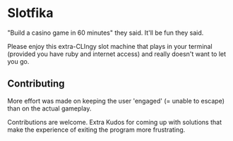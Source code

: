 # Slotfika

"Build a casino game in 60 minutes" they said. It'll be fun they said.

Please enjoy this extra-CLIngy slot machine that plays in your terminal (provided you have ruby and internet access) and really doesn't want to let you go.

## Contributing

More effort was made on keeping the user 'engaged' (= unable to escape) than on the actual gameplay.

Contributions are welcome. Extra Kudos for coming up with solutions that make the experience of exiting the program more frustrating.
